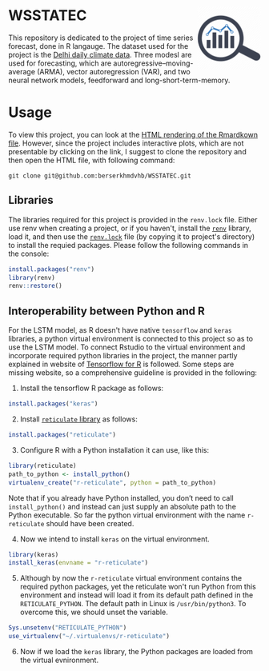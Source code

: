 # WSSTATEC  <img src="logo.png" align="right" style="width: 25%;"/>
This repository is dedicated to the project of time series forecast, done in R langauge.
The dataset used for the project is the [Delhi daily climate data](https://www.kaggle.com/datasets/sumanthvrao/daily-climate-time-series-data).
Three modesl are used for forecasting, which are autoregressive–moving-average (ARMA), vector autoregression (VAR), and two neural network models, feedforward and long-short-term-memory.




# Usage

To view this project, you can look at the [HTML rendering of the Rmardkown file](https://htmlpreview.github.io/?https://raw.githubusercontent.com/berserkhmdvhb/WSSTATEC/main/ts1.html).
However, since the project includes interactive plots, which are not presentable by clicking on the link, I suggest to clone the repository and then open the HTML file, with following command:

```
git clone git@github.com:berserkhmdvhb/WSSTATEC.git
```


## Libraries
The libraries required for this project is provided in the `renv.lock` file. Either use renv when creating a project, or if you haven't, install the [`renv`](https://rstudio.github.io/renv/articles/renv.html) library, load it, and then use the [`renv.lock`](https://github.com/berserkhmdvhb/WSSTATEC/blob/main/renv.lock) file (by copying it to project's directory) to install the requied packages. Please follow the following commands in the console:

```r
install.packages("renv")
library(renv)
renv::restore()
```

##  Interoperability between Python and R 
For the LSTM model, as R doesn't have native `tensorflow` and `keras` libraries, a python virtual environment is connected to this project so as to use the LSTM model. To connect Rstudio to the virtual environment and incorporate required python libraries in the project, the manner partly explained in website of [Tensorflow for R](https://tensorflow.rstudio.com/install/) is followed. Some steps are missing website, so a comprehensive guideline is provided in the following:

1. Install the tensorflow R package as follows:

```r
install.packages("keras")
```

2. Install [`reticulate` library](https://rstudio.github.io/reticulate/) as follows:

```r
install.packages("reticulate")
```

3. Configure R with a Python installation it can use, like this:

```r
library(reticulate)
path_to_python <- install_python()
virtualenv_create("r-reticulate", python = path_to_python)
```
Note that if you already have Python installed, you don’t need to call `install_python()` and instead can just supply an absolute path to the Python executable.
So far the python virtual environment with the name `r-reticulate` should have been created.

4. Now we intend to install `keras` on the virtual environment.

```r
library(keras)
install_keras(envname = "r-reticulate")
```

5. Although by now the `r-reticulate` virtual environment contains the required python packages, yet the reticulate won't run Python from this environment and instead will load it from its default path defined in the `RETICULATE_PYTHON`. The default path in Linux is `/usr/bin/python3`. To overcome this, we should unset the variable.

```r
Sys.unsetenv("RETICULATE_PYTHON") 
use_virtualenv("~/.virtualenvs/r-reticulate")
```

6. Now if we load the `keras` library, the Python packages are loaded from the virtual evnironment.



